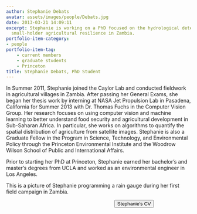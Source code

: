 ```yaml
---
author: Stephanie Debats
avatar: assets/images/people/Debats.jpg
date: 2013-03-21 14:09:11
excerpt: Stephanie is working on a PhD focused on the hydrological determinants of
  small-holder agricultural resilience in Zambia.
portfolio-item-category:
- people
portfolio-item-tag:
    - current members
    - graduate students
    - Princeton
title: Stephanie Debats, PhD Student
---
```



<p class="p1">
<span class="s1">In Summer 2011, Stephanie joined the Caylor Lab and conducted fieldwork in agricultural villages in Zambia. After passing her General Exams, she began her thesis work by interning at NASA Jet Propulsion Lab in Pasadena, California for Summer 2013 with Dr. Thomas Fuchs in the Computer Vision Group. Her research focuses on using computer vision and machine learning to better understand food security and agricultural development in Sub-Saharan Africa. In particular, she works on algorithms to quantify the spatial distribution of agriculture from satellite images. Stephanie is also a Graduate Fellow in the Program in Science, Technology, and Environmental Policy through the Princeton Environmental Institute and the Woodrow Wilson School of Public and International Affairs.</span>
</p>
<p class="p3">
<span class="s2">Prior to starting her PhD at Princeton, Stephanie earned her bachelor’s and master’s degrees from UCLA and worked as an environmental engineer in Los Angeles.</span>
</p>
<p class="p1">
<span class="s1">This is a picture of Stephanie programming a rain gauge during her first field campaign in Zambia.</span>
</p>
<p class="p1">
                                                                            <button class="normal" data-href="https://stephaniedebats.princeton.edu/files/2015/03/CV_SDebats.pdf" data-target="self">Stephanie’s CV</button>
</p>